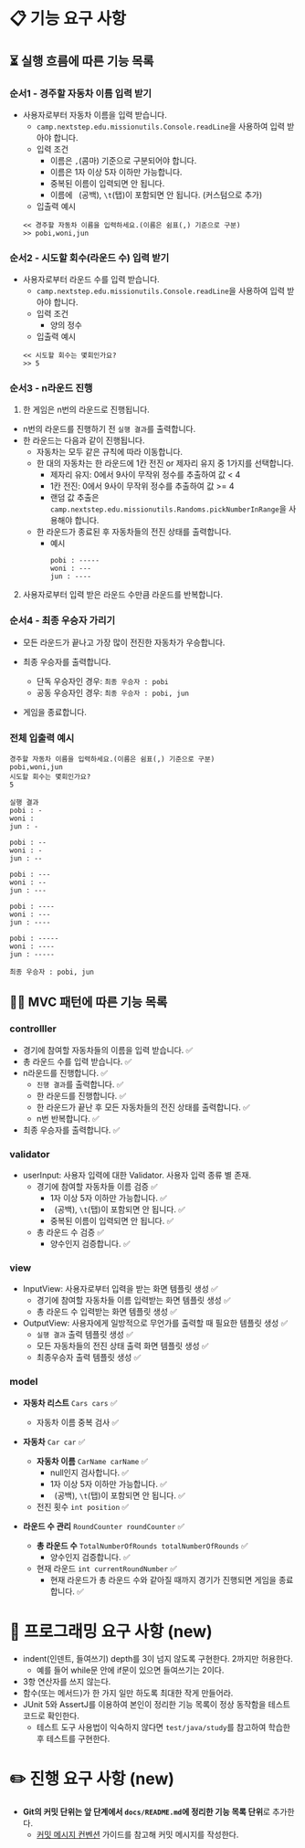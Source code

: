 # 📋 기능 요구 사항

## ⏳ 실행 흐름에 따른 기능 목록

### 순서1 - 경주할 자동차 이름 입력 받기

* 사용자로부터 자동차 이름을 입력 받습니다.
    * `camp.nextstep.edu.missionutils.Console.readLine`을 사용하여 입력 받아야 합니다.
    * 입력 조건
        * 이름은 `,`(콤마) 기준으로 구분되어야 합니다.
        * 이름은 1자 이상 5자 이하만 가능합니다.
        * 중복된 이름이 입력되면 안 됩니다.
        * 이름에 ` `(공백), `\t`(탭)이 포함되면 안 됩니다. (커스텀으로 추가)
    * 입출력 예시
    ```
    << 경주할 자동차 이름을 입력하세요.(이름은 쉼표(,) 기준으로 구분)
    >> pobi,woni,jun
    ```

### 순서2 - 시도할 회수(라운드 수) 입력 받기

* 사용자로부터 라운드 수를 입력 받습니다.
    * `camp.nextstep.edu.missionutils.Console.readLine`을 사용하여 입력 받아야 합니다.
    * 입력 조건
        * 양의 정수
    * 입출력 예시
    ```
    << 시도할 회수는 몇회인가요?
    >> 5
    ```

### 순서3 - n라운드 진행

1. 한 게임은 n번의 라운드로 진행됩니다.

* n번의 라운드를 진행하기 전 `실행 결과`를 출력합니다.
* 한 라운드는 다음과 같이 진행됩니다.
    * 자동차는 모두 같은 규칙에 따라 이동합니다.
    * 한 대의 자동차는 한 라운드에 1칸 전진 or 제자리 유지 중 1가지를 선택합니다.
        * 제자리 유지: 0에서 9사이 무작위 정수를 추출하여 값 < 4
        * 1칸 전진: 0에서 9사이 무작위 정수를 추출하여 값 >= 4
        * 랜덤 값 추출은 `camp.nextstep.edu.missionutils.Randoms.pickNumberInRange`을 사용해야 합니다.
    * 한 라운드가 종료된 후 자동차들의 전진 상태를 출력합니다.
        * 예시
          ```
          pobi : -----
          woni : ---
          jun : ----
          ```

2. 사용자로부터 입력 받은 라운드 수만큼 라운드를 반복합니다.

### 순서4 - 최종 우승자 가리기

* 모든 라운드가 끝나고 가장 많이 전진한 자동차가 우승합니다.
* 최종 우승자를 출력합니다.
    * 단독 우승자인 경우: `최종 우승자 : pobi`
    * 공동 우승자인 경우: `최종 우승자 : pobi, jun`


* 게임을 종료합니다.

### 전체 입출력 예시

```
경주할 자동차 이름을 입력하세요.(이름은 쉼표(,) 기준으로 구분)
pobi,woni,jun
시도할 회수는 몇회인가요?
5

실행 결과
pobi : -
woni : 
jun : -

pobi : --
woni : -
jun : --

pobi : ---
woni : --
jun : ---

pobi : ----
woni : ---
jun : ----

pobi : -----
woni : ----
jun : -----

최종 우승자 : pobi, jun
```

## 🧙🏻 MVC 패턴에 따른 기능 목록

### controlller

* 경기에 참여할 자동차들의 이름을 입력 받습니다. ✅
* 총 라운드 수를 입력 받습니다. ✅
* n라운드를 진행합니다. ✅
    * `진행 결과`를 출력합니다. ✅
    * 한 라운드를 진행합니다. ✅
    * 한 라운드가 끝난 후 모든 자동차들의 전진 상태를 출력합니다. ✅
    * n번 반복합니다. ✅
* 최종 우승자를 출력합니다. ✅

### validator

* userInput: 사용자 입력에 대한 Validator. 사용자 입력 종류 별 존재.
    * 경기에 참여할 자동차들 이름 검증 ✅
        * 1자 이상 5자 이하만 가능합니다. ✅
        * ` `(공백), `\t`(탭)이 포함되면 안 됩니다. ✅
        * 중복된 이름이 입력되면 안 됩니다. ✅
    * 총 라운드 수 검증 ✅
        * 양수인지 검증합니다. ✅

### view

* InputView: 사용자로부터 입력을 받는 화면 템플릿 생성 ✅
    * 경기에 참여할 자동차들 이름 입력받는 화면 템플릿 생성 ✅
    * 총 라운드 수 입력받는 화면 템플릿 생성 ✅
* OutputView: 사용자에게 일방적으로 무언가를 출력할 때 필요한 템플릿 생성 ✅
    * `실행 결과` 출력 템플릿 생성 ✅
    * 모든 자동차들의 전진 상태 출력 화면 템플릿 생성 ✅
    * 최종우승자 출력 템플릿 생성 ✅

### model

* **자동차 리스트** `Cars cars` ✅
    * 자동차 이름 중복 검사 ✅
* **자동차** `Car car` ✅
    * **자동차 이름** `CarName carName` ✅
        * null인지 검사합니다. ✅
        * 1자 이상 5자 이하만 가능합니다. ✅
        * ` `(공백), `\t`(탭)이 포함되면 안 됩니다. ✅
    * 전진 횟수 `int position` ✅

* **라운드 수 관리** `RoundCounter roundCounter` ✅
    * **총 라운드 수** `TotalNumberOfRounds totalNumberOfRounds` ✅
        * 양수인지 검증합니다. ✅
    * 현재 라운드 `int currentRoundNumber` ✅
        * 현재 라운드가 총 라운드 수와 같아질 때까지 경기가 진행되면 게임을 종료합니다. ✅

# 🎯 프로그래밍 요구 사항 (new)

- indent(인덴트, 들여쓰기) depth를 3이 넘지 않도록 구현한다. 2까지만 허용한다.
    - 예를 들어 while문 안에 if문이 있으면 들여쓰기는 2이다.
- 3항 연산자를 쓰지 않는다.
- 함수(또는 메서드)가 한 가지 일만 하도록 최대한 작게 만들어라.
- JUnit 5와 AssertJ를 이용하여 본인이 정리한 기능 목록이 정상 동작함을 테스트 코드로 확인한다.
    - 테스트 도구 사용법이 익숙하지 않다면 `test/java/study`를 참고하여 학습한 후 테스트를 구현한다.

# ✏️ 진행 요구 사항 (new)

- **Git의 커밋 단위는 앞 단계에서 `docs/README.md`에 정리한 기능 목록 단위**로 추가한다.
    - [커밋 메시지 컨벤션](https://gist.github.com/stephenparish/9941e89d80e2bc58a153) 가이드를 참고해 커밋 메시지를 작성한다.